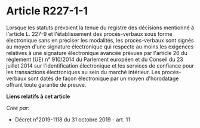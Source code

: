 # Article R227-1-1

Lorsque les statuts prévoient la tenue du registre des décisions mentionné à l'article L. 227-9 et l'établissement des
procès-verbaux sous forme électronique sans en préciser les modalités, les procès-verbaux sont signés au moyen d'une
signature électronique qui respecte au moins les exigences relatives à une signature électronique avancée prévues par
l'article 26 du règlement (UE) n° 910/2014 du Parlement européen et du Conseil du 23 juillet 2014 sur l'identification
électronique et les services de confiance pour les transactions électroniques au sein du marché intérieur. Les procès-verbaux
sont datés de façon électronique par un moyen d'horodatage offrant toute garantie de preuve.

**Liens relatifs à cet article**

_Créé par_:

  - Décret n°2019-1118 du 31 octobre 2019 - art. 11
